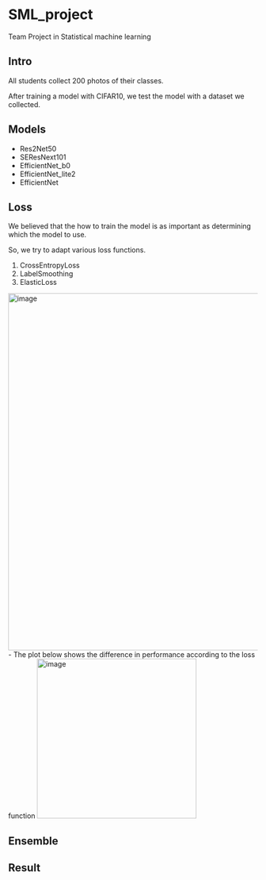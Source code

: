 # SML_project
Team Project in Statistical machine learning 


## Intro
All students collect 200 photos of their classes.

After training a model with CIFAR10, we test the model with a dataset we collected.


## Models
- Res2Net50
- SEResNext101
- EfficientNet_b0
- EfficientNet_lite2
- EfficientNet

## Loss
We believed that the how to train the model is as important as determining which the model to use.

So, we try to adapt various loss functions.

1. CrossEntropyLoss
2. LabelSmoothing
3. ElasticLoss
<img width="720" alt="image" src="https://user-images.githubusercontent.com/76990589/206460495-4c710f51-7d25-41de-ae16-57c457e2cd7d.png">
- The plot below shows the difference in performance according to the loss function
<img width="322" alt="image" src="https://user-images.githubusercontent.com/76990589/206478140-ab5813b5-074f-473d-a4e8-a58c985b720c.png">


## Ensemble


## Result


